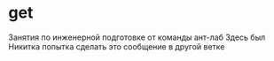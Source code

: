 # get
Занятия по инженерной подготовке от команды ант-лаб
Здесь был Никитка
попытка сделать это сообщение в другой ветке